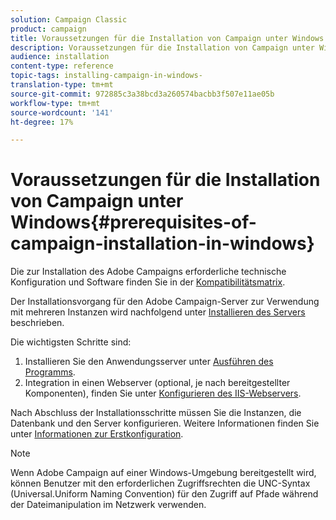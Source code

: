 ```yaml
---
solution: Campaign Classic
product: campaign
title: Voraussetzungen für die Installation von Campaign unter Windows
description: Voraussetzungen für die Installation von Campaign unter Windows
audience: installation
content-type: reference
topic-tags: installing-campaign-in-windows-
translation-type: tm+mt
source-git-commit: 972885c3a38bcd3a260574bacbb3f507e11ae05b
workflow-type: tm+mt
source-wordcount: '141'
ht-degree: 17%

---
```



# Voraussetzungen für die Installation von Campaign unter Windows{#prerequisites-of-campaign-installation-in-windows}

Die zur Installation des Adobe Campaigns erforderliche technische Konfiguration und Software finden Sie in der [Kompatibilitätsmatrix](../../rn/using/compatibility-matrix.md).

Der Installationsvorgang für den Adobe Campaign-Server zur Verwendung mit mehreren Instanzen wird nachfolgend unter [Installieren des Servers](../../installation/using/installing-the-server.md) beschrieben.

Die wichtigsten Schritte sind:

1. Installieren Sie den Anwendungsserver unter [Ausführen des Programms](../../installation/using/installing-the-server.md#executing-the-installation-program).
1. Integration in einen Webserver (optional, je nach bereitgestellter Komponenten), finden Sie unter [Konfigurieren des IIS-Webservers](../../installation/using/integration-into-a-web-server-for-windows.md#configuring-the-iis-web-server).

Nach Abschluss der Installationsschritte müssen Sie die Instanzen, die Datenbank und den Server konfigurieren. Weitere Informationen finden Sie unter [Informationen zur Erstkonfiguration](../../installation/using/about-initial-configuration.md).

>[!NOTE]
>
>Wenn Adobe Campaign auf einer Windows-Umgebung bereitgestellt wird, können Benutzer mit den erforderlichen Zugriffsrechten die UNC-Syntax (Universal.Uniform Naming Convention) für den Zugriff auf Pfade während der Dateimanipulation im Netzwerk verwenden.

